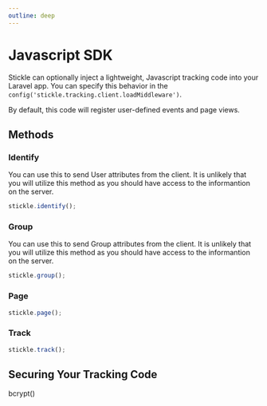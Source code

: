 ```yaml
---
outline: deep
---
```


# Javascript SDK

Stickle can optionally inject a lightweight, Javascript tracking code into your Laravel app. You can specify this behavior in the `config('stickle.tracking.client.loadMiddleware')`.

By default, this code will register user-defined events and page views.

## Methods

### Identify

You can use this to send User attributes from the client. It is unlikely that you will utilize this method as you should have access to the informantion on the server.

```js
stickle.identify();
```

### Group

You can use this to send Group attributes from the client. It is unlikely that you will utilize this method as you should have access to the informantion on the server.

```js
stickle.group();
```

### Page

```js
stickle.page();
```

### Track

```js
stickle.track();
```

## Securing Your Tracking Code

bcrypt()
